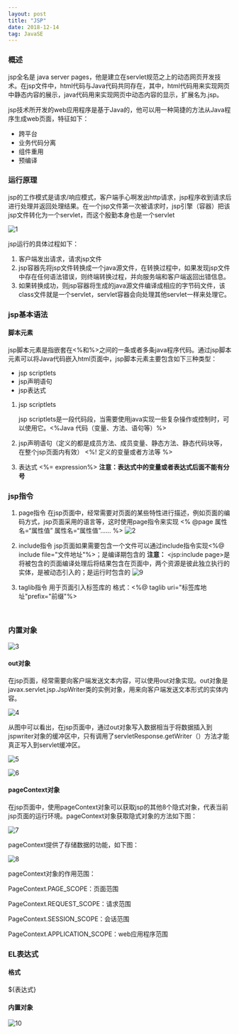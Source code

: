 ```yaml
---
layout: post
title: "JSP"
date: 2018-12-14
tag: JavaSE
---
```

### 概述

jsp全名是 java server pages，他是建立在servlet规范之上的动态网页开发技术。在jsp文件中，html代码与Java代码共同存在，其中，html代码用来实现网页中静态内容的展示，java代码用来实现网页中动态内容的显示，扩展名为.jsp。

jsp技术所开发的web应用程序是基于Java的，他可以用一种简捷的方法从Java程序生成web页面，特征如下：

- 跨平台
- 业务代码分离
- 组件重用
- 预编译

### 运行原理

jsp的工作模式是请求/响应模式，客户端手心啊发出http请求，jsp程序收到请求后进行处理并返回处理结果。在一个jsp文件第一次被请求时，jsp引擎（容器）把该jsp文件转化为一个servlet，而这个殷勤本身也是一个servlet

![1](https://raw.githubusercontent.com/yuanyi0510/yuanyi0510.github.io/master/images/bolg_images/jsp/1.PNG)

jsp运行的具体过程如下：

1. 客户端发出请求，请求jsp文件
2. jsp容器先将jsp文件转换成一个java源文件，在转换过程中，如果发现jsp文件中存在任何语法错误，则终端转换过程，并向服务端和客户端返回出错信息。
3. 如果转换成功，则jsp容器将生成的java源文件编译成相应的字节码文件，该class文件就是一个servlet，servlet容器会向处理其他servlet一样来处理它。

### jsp基本语法

#### 脚本元素

jsp脚本元素是指嵌套在<%和%>之间的一条或者多条java程序代码。通过jsp脚本元素可以将Java代码嵌入html页面中，jsp脚本元素主要包含如下三种类型：

- jsp scriptlets
- jsp声明语句
- jsp表达式

1. jsp scriptlets

   jsp scriptlets是一段代码段，当需要使用java实现一些复杂操作或控制时，可以使用它。<%Java 代码（变量、方法、语句等）%>


1. jsp声明语句（定义的都是成员方法、成员变量、静态方法、静态代码块等，在整个jsp页面内有效）
   <%!
   定义的变量或者方法等
   %>

2. 表达式
   <%= expression%>
   **注意：表达式中的变量或者表达式后面不能有分号**

### jsp指令

1. page指令
   在jsp页面中，经常需要对页面的某些特性进行描述，例如页面的编码方式，jsp页面采用的语言等，这时使用page指令来实现
   <% @page 属性名=“属性值”  属性名=“属性值”…… %>
   ![2](https://raw.githubusercontent.com/yuanyi0510/yuanyi0510.github.io/master/images/bolg_images/jsp/2.PNG)

2. include指令
   jsp页面如果需要包含一个文件可以通过include指令实现<%@ include file="文件地址"%>；是编译期包含的
   **注意：**
   <jsp:include page>是将被包含的页面编译处理后将结果包含在页面中，两个资源是彼此独立执行的实体，是被动态引入的；是运行时包含的
   ![9](https://raw.githubusercontent.com/yuanyi0510/yuanyi0510.github.io/master/images/bolg_images/jsp/9.PNG)

3. taglib指令
   用于页面引入标签库的
   格式：<%@ taglib uri="标签库地址"prefix="前缀"%>

   ​

### 内置对象

![3](https://raw.githubusercontent.com/yuanyi0510/yuanyi0510.github.io/master/images/bolg_images/jsp/3.PNG)

#### out对象

在jsp页面，经常需要向客户端发送文本内容，可以使用out对象实现。out对象是javax.servlet.jsp.JspWriter类的实例对象，用来向客户端发送文本形式的实体内容。

![4](https://raw.githubusercontent.com/yuanyi0510/yuanyi0510.github.io/master/images/bolg_images/jsp/4.PNG)

从图中可以看出，在jsp页面中，通过out对象写入数据相当于将数据插入到jspwriter对象的缓冲区中，只有调用了servletResponse.getWriter（）方法才能真正写入到servlet缓冲区。

![5](https://raw.githubusercontent.com/yuanyi0510/yuanyi0510.github.io/master/images/bolg_images/jsp/5.PNG)

![6](https://raw.githubusercontent.com/yuanyi0510/yuanyi0510.github.io/master/images/bolg_images/jsp/6.PNG)

#### pageContext对象

在jsp页面中，使用pageContext对象可以获取jsp的其他8个隐式对象，代表当前jsp页面的运行环境。pageContext对象获取隐式对象的方法如下图：

![7](https://raw.githubusercontent.com/yuanyi0510/yuanyi0510.github.io/master/images/bolg_images/jsp/7.PNG)

pageContext提供了存储数据的功能，如下图：

![8](https://raw.githubusercontent.com/yuanyi0510/yuanyi0510.github.io/master/images/bolg_images/jsp/8.PNG)

pageContext对象的作用范围：

PageContext.PAGE_SCOPE：页面范围

PageContext.REQUEST_SCOPE：请求范围

PageContext.SESSION_SCOPE：会话范围

PageContext.APPLICATION_SCOPE：web应用程序范围

###  EL表达式

#### 格式

${表达式}

#### 内置对象

![10](https://raw.githubusercontent.com/yuanyi0510/yuanyi0510.github.io/master/images/bolg_images/jsp/10.PNG)

